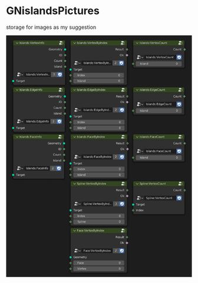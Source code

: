 # GNislandsPictures
storage for images as my suggestion

![](https://github.com/illua1/GNislandsPictures/blob/main/logo.png)
